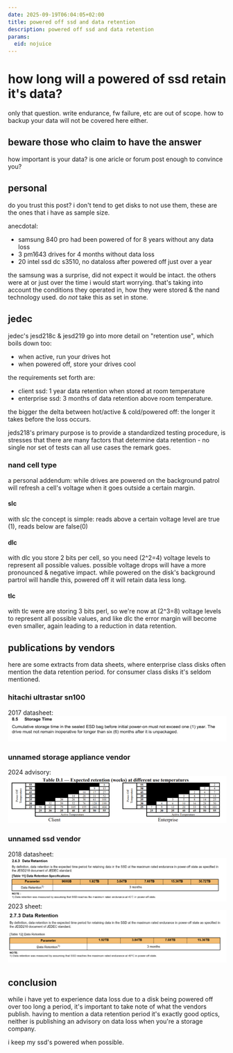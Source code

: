```yaml
---
date: 2025-09-19T06:04:05+02:00
title: powered off ssd and data retention
description: powered off ssd and data retention
params:
  eid: nojuice
---
```

# how long will a powered of ssd retain it's data?
only that question. write endurance, fw failure, etc are out of scope.
how to backup your data will not be covered here either.

## beware those who claim to have the answer
how important is your data? is one aricle or forum post enough to convince you?

## personal
do you trust this post? i don't tend to get disks to not use them, these are the ones that i have as sample size.

anecdotal:
- samsung 840 pro had been powered of for 8 years without any data loss
- 3 pm1643 drives for 4 months without data loss
- 20 intel ssd dc s3510, no dataloss after powered off just over a year

the samsung was a surprise, did not expect it would be intact. the others were at or just over the time i would start worrying. that's taking into account the conditions they operated in, how they were stored & the nand technology used. do _not_ take this as set in stone.

## jedec
jedec's jesd218c & jesd219 go into more detail on "retention use", which boils down too:
- when active, run your drives hot
- when powered off, store your drives cool

the requirements set forth are:
- client ssd: 1 year data retention when stored at room temperature
- enterprise ssd: 3 months of data retention above room temperature.

the bigger the delta between hot/active & cold/powered off: the longer it takes before the loss occurs.

jeds218's primary purpose is to provide a standardized testing procedure, is stresses that there are many factors that determine data retention - no single nor set of tests can all use cases the remark goes.

### nand cell type
a personal addendum: while drives are powered on the background patrol will refresh a cell's voltage when it goes outside a certain margin.

#### slc
with slc the concept is simple: reads above a certain voltage level are true (1), reads below are false(0)

#### dlc
with dlc you store 2 bits per cell, so you need (2^2=4) voltage levels to represent all possible values. possible voltage drops will have a more pronounced & negative impact. while powered on the disk's background partrol will handle this, powered off it will retain data less long.

#### tlc
with tlc were are storing 3 bits perl, so we're now at (2^3=8) voltage levels to represent all possible values, and like dlc the error margin will become even smaller, again leading to a reduction in data retention.


## publications by vendors
here are some extracts from data sheets, where enterprise class disks often mention the data retention period. for consumer class disks it's seldom mentioned.

### hitachi ultrastar sn100
2017 datasheet:
![dataloss3](dataloss3.png)

### unnamed storage appliance vendor
2024 advisory:
![dataloss4](dataloss4.png)

### unnamed ssd vendor
2018 datasheet:
![dataloss1](dataloss1.png)
2023 sheet:
![dataloss2](dataloss2.png)

## conclusion
while i have yet to experience data loss due to a disk being powered off over too long a period, it's important to take note of what the vendors publish. having to mention a data retention period it's exactly good optics, neither is publishing an advisory on data loss when you're a storage company.

i keep my ssd's powered when possible.
